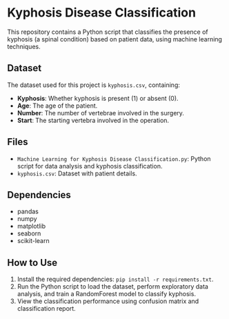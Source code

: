 
# Kyphosis Disease Classification

This repository contains a Python script that classifies the presence of kyphosis (a spinal condition) based on patient data, using machine learning techniques.

## Dataset
The dataset used for this project is `kyphosis.csv`, containing:
- **Kyphosis**: Whether kyphosis is present (1) or absent (0).
- **Age**: The age of the patient.
- **Number**: The number of vertebrae involved in the surgery.
- **Start**: The starting vertebra involved in the operation.

## Files
- `Machine Learning for Kyphosis Disease Classification.py`: Python script for data analysis and kyphosis classification.
- `kyphosis.csv`: Dataset with patient details.

## Dependencies
- pandas
- numpy
- matplotlib
- seaborn
- scikit-learn

## How to Use
1. Install the required dependencies: `pip install -r requirements.txt`.
2. Run the Python script to load the dataset, perform exploratory data analysis, and train a RandomForest model to classify kyphosis.
3. View the classification performance using confusion matrix and classification report.
